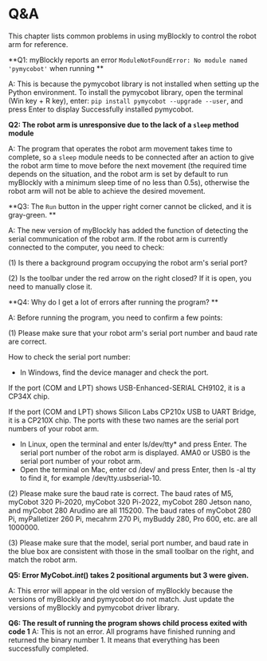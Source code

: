 # Q&A

This chapter lists common problems in using myBlockly to control the robot arm for reference.

**Q1: ​​myBlockly reports an error `ModuleNotFoundError: No module named 'pymycobot'` when running **

A: This is because the pymycobot library is not installed when setting up the Python environment. To install the pymycobot library, open the terminal (Win key + R key), enter: `pip install pymycobot --upgrade --user`, and press Enter to display Successfully installed pymycobot.

**Q2: The robot arm is unresponsive due to the lack of a `sleep` method module**

A: The program that operates the robot arm movement takes time to complete, so a `sleep` module needs to be connected after an action to give the robot arm time to move before the next movement (the required time depends on the situation, and the robot arm is set by default to run myBlockly with a minimum sleep time of no less than 0.5s), otherwise the robot arm will not be able to achieve the desired movement.

**Q3: The `Run` button in the upper right corner cannot be clicked, and it is gray-green. **

A: The new version of myBlockly has added the function of detecting the serial communication of the robot arm. If the robot arm is currently connected to the computer, you need to check:

(1) Is there a background program occupying the robot arm's serial port?

(2) Is the toolbar under the red arrow on the right closed? If it is open, you need to manually close it.

**Q4: Why do I get a lot of errors after running the program? **

A: Before running the program, you need to confirm a few points:

(1) Please make sure that your robot arm's serial port number and baud rate are correct.

 How to check the serial port number:

* In Windows, find the device manager and check the port.

If the port (COM and LPT) shows USB-Enhanced-SERIAL CH9102, it is a CP34X chip.

If the port (COM and LPT) shows Silicon Labs CP210x USB to UART Bridge, it is a CP210X chip. The ports with these two names are the serial port numbers of your robot arm.

* In Linux, open the terminal and enter ls/dev/tty* and press Enter. The serial port number of the robot arm is displayed. AMA0 or USB0
is the serial port number of your robot arm.
* Open the terminal on Mac, enter cd /dev/ and press Enter, then ls -al tty to find it, for example /dev/tty.usbserial-10.

(2) Please make sure the baud rate is correct. The baud rates of M5, myCobot 320 Pi-2020, myCobot 320 Pi-2022, myCobot 280 Jetson nano, and myCobot 280 Arudino are all 115200. The baud rates of myCobot 280 Pi, myPalletizer 260 Pi, mecahrm 270 Pi, myBuddy 280, Pro 600, etc. are all 1000000.

(3) Please make sure that the model, serial port number, and baud rate in the blue box are consistent with those in the small toolbar on the right, and match the robot arm.

**Q5: Error MyCobot._int_() takes 2 positional arguments but 3 were given.**

A: This error will appear in the old version of myBlockly because the versions of myBlockly and pymycobot do not match. Just update the versions of myBlockly and pymycobot driver library.

**Q6: The result of running the program shows child process exited with code 1**
A: This is not an error. All programs have finished running and returned the binary number 1. It means that everything has been successfully completed.